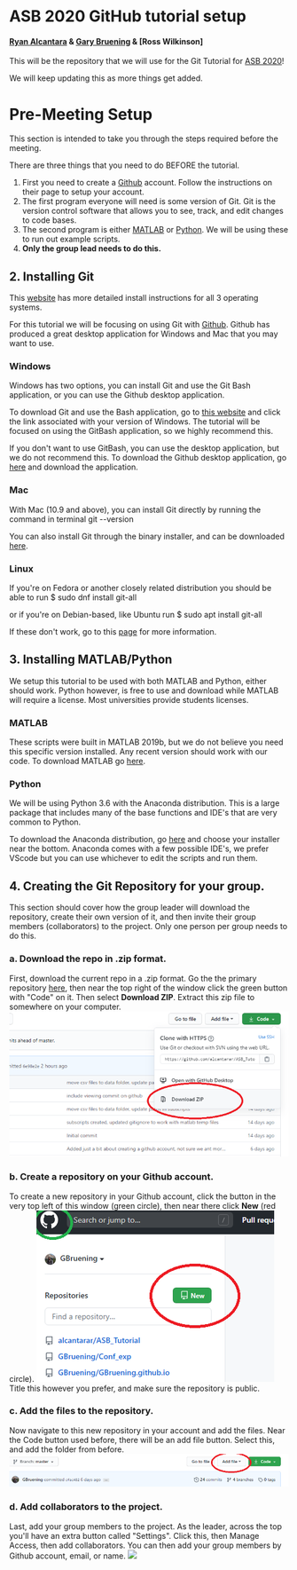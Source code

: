 # ASB 2020 GitHub tutorial setup
#### [Ryan Alcantara](https://twitter.com/Ryan_Alcantara_) & [Gary Bruening](https://twitter.com/garebearbru) & [Ross Wilkinson]

This will be the repository that we will use for the Git Tutorial for [ASB 2020](https://asb2020.gatech.edu/)!

We will keep updating this as more things get added.

# Pre-Meeting Setup
This section is intended to take you through the steps required before the meeting. 

There are three things that you need to do BEFORE the tutorial.
1. First you need to create a [Github](https://github.com/) account. Follow the instructions on their page to setup your account.
2. The first program everyone will need is some version of Git. Git is the version control software that allows you to see, track, and edit changes to code bases. 
3. The second program is either [MATLAB](https://www.mathworks.com/) or [Python](https://www.python.org/). We will be using these to run out example scripts.
4. **Only the group lead needs to do this.**

## 2. Installing Git
This [website](https://git-scm.com/book/en/v2/Getting-Started-Installing-Git) has more detailed install instructions for all 3 operating systems.

For this tutorial we will be focusing on using Git with [Github](https://github.com/). Github has produced a great desktop application for Windows and Mac that you may want to use.

### Windows
Windows has two options, you can install Git and use the Git Bash application, or you can use the Github desktop application.

To download Git and use the Bash application, go to [this website](https://git-scm.com/download/win) and click the link associated with your version of Windows.
The tutorial will be focused on using the GitBash application, so we highly recommend this.

If you don't want to use GitBash, you can use the desktop application, but we do not recommend this.
To download the Github desktop application, go [here](https://desktop.github.com/) and download the application.

### Mac
With Mac (10.9 and above), you can install Git directly by running the command in terminal
	git --version

You can also install Git through the binary installer, and can be downloaded [here](https://git-scm.com/download/mac).

### Linux
If you're on Fedora or another closely related distribution you should be able to run
	$ sudo dnf install git-all

or if you're on Debian-based, like Ubuntu run
	$ sudo apt install git-all

If these don't work, go to this [page](https://git-scm.com/download/linux) for more information.

## 3. Installing MATLAB/Python
We setup this tutorial to be used with both MATLAB and Python, either should work.
Python however, is free to use and download while MATLAB will require a license. Most universities provide students licenses.

### MATLAB
These scripts were built in MATLAB 2019b, but we do not believe you need this specific version installed.
Any recent version should work with our code.
To download MATLAB go [here](https://www.mathworks.com/downloads/). 

### Python
We will be using Python 3.6 with the Anaconda distribution. This is a large package that includes many of the base functions and IDE's that are very common to Python.

To download the Anaconda distribution, go [here](https://www.anaconda.com/products/individual) and choose your installer near the bottom. Anaconda comes with a few possible IDE's, we prefer VScode but you can use whichever to edit the scripts and run them.

## 4. Creating the Git Repository for your group.
This section should cover how the group leader will download the repository, create their own version of it, and then invite their group members (collaborators) to the project. Only one person per group needs to do this.

### a. Download the repo in .zip format.
First, download the current repo in a .zip format. Go the the primary repository [here](https://github.com/alcantarar/ASB_Tutorial), then near the top right of the window click the green button with "Code" on it. Then select **Download ZIP**. Extract this zip file to somewhere on your computer.
![](media/zip_download.png)

### b. Create a repository on your Github account.
To create a new repository in your Github account, click the button in the very top left of this window (green circle), then near there click **New** (red circle).
![](media/new_repo.png)
Title this however you prefer, and make sure the repository is public. 

### c. Add the files to the repository.
Now navigate to this new repository in your account and add the files. Near the Code button used before, there will be an add file button. Select this, and add the folder from before. 
![](media/add_file.png)

### d. Add collaborators to the project.
Last, add your group members to the project. As the leader, across the top you'll have an extra button called "Settings". Click this, then Manage Access, then add collaborators. You can then add your group members by Github account, email, or name.
![](medai/add_collab.png)
